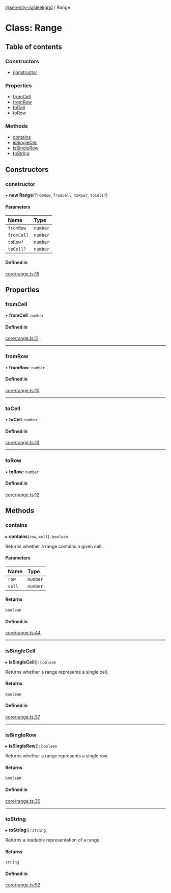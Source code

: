 [@serenity-is/sleekgrid](../README.md) / Range

# Class: Range

## Table of contents

### Constructors

- [constructor](Range.md#constructor)

### Properties

- [fromCell](Range.md#fromcell)
- [fromRow](Range.md#fromrow)
- [toCell](Range.md#tocell)
- [toRow](Range.md#torow)

### Methods

- [contains](Range.md#contains)
- [isSingleCell](Range.md#issinglecell)
- [isSingleRow](Range.md#issinglerow)
- [toString](Range.md#tostring)

## Constructors

### constructor

• **new Range**(`fromRow`, `fromCell`, `toRow?`, `toCell?`)

#### Parameters

| Name | Type |
| :------ | :------ |
| `fromRow` | `number` |
| `fromCell` | `number` |
| `toRow?` | `number` |
| `toCell?` | `number` |

#### Defined in

[core/range.ts:15](https://github.com/serenity-is/sleekgrid/blob/master/src/core/range.ts#L15)

## Properties

### fromCell

• **fromCell**: `number`

#### Defined in

[core/range.ts:11](https://github.com/serenity-is/sleekgrid/blob/master/src/core/range.ts#L11)

___

### fromRow

• **fromRow**: `number`

#### Defined in

[core/range.ts:10](https://github.com/serenity-is/sleekgrid/blob/master/src/core/range.ts#L10)

___

### toCell

• **toCell**: `number`

#### Defined in

[core/range.ts:13](https://github.com/serenity-is/sleekgrid/blob/master/src/core/range.ts#L13)

___

### toRow

• **toRow**: `number`

#### Defined in

[core/range.ts:12](https://github.com/serenity-is/sleekgrid/blob/master/src/core/range.ts#L12)

## Methods

### contains

▸ **contains**(`row`, `cell`): `boolean`

Returns whether a range contains a given cell.

#### Parameters

| Name | Type |
| :------ | :------ |
| `row` | `number` |
| `cell` | `number` |

#### Returns

`boolean`

#### Defined in

[core/range.ts:44](https://github.com/serenity-is/sleekgrid/blob/master/src/core/range.ts#L44)

___

### isSingleCell

▸ **isSingleCell**(): `boolean`

Returns whether a range represents a single cell.

#### Returns

`boolean`

#### Defined in

[core/range.ts:37](https://github.com/serenity-is/sleekgrid/blob/master/src/core/range.ts#L37)

___

### isSingleRow

▸ **isSingleRow**(): `boolean`

Returns whether a range represents a single row.

#### Returns

`boolean`

#### Defined in

[core/range.ts:30](https://github.com/serenity-is/sleekgrid/blob/master/src/core/range.ts#L30)

___

### toString

▸ **toString**(): `string`

Returns a readable representation of a range.

#### Returns

`string`

#### Defined in

[core/range.ts:52](https://github.com/serenity-is/sleekgrid/blob/master/src/core/range.ts#L52)
